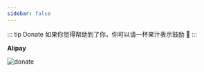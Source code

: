 ```yaml
---
sidebar: false
---
```


::: tip Donate
如果你觉得帮助到了你，你可以请一杯果汁表示鼓励 :tropical_drink:
:::

**Alipay**

![donate](http://jaciky.codelove.cn/Alipay.jpg)

<!-- ![donate](http://jaciky.codelove.cn/Wechat.jpg) -->
